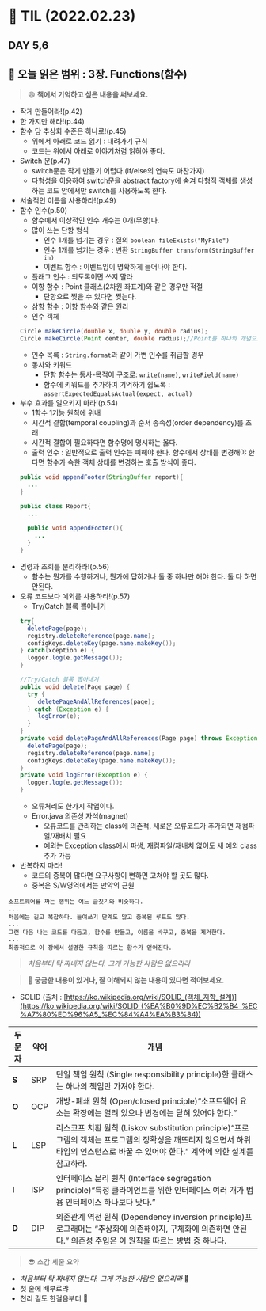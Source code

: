 
# :pencil: TIL (2022.02.23)
## DAY 5,6
:book: 오늘 읽은 범위 : 3장. Functions(함수)
---

> :smile: **책에서 기억하고 싶은 내용을 써보세요.**
> 

 - 작게 만들어라!(p.42)
 - 한 가지만 해라!(p.44)
 - 함수 당 추상화 수준은 하나로!(p.45) 
    * 위에서 아래로 코드 읽기 : 내려가기 규칙
    * 코드는 위에서 아래로 이야기처럼 읽혀야 좋다.
 - Switch 문(p.47)
    * switch문은 작게 만들기 어렵다.(if/else의 연속도 마찬가지)
    * 다형성을 이용하여 switch문을 abstract factory에 숨겨 다형적 객체를 생성하는 코드 안에서만 switch를 사용하도록 한다.
 - 서술적인 이름을 사용하라!(p.49)
 - 함수 인수(p.50)
    * 함수에서 이상적인 인수 개수는 0개(무항)다.
    * 많이 쓰는 단항 형식
      + 인수 1개를 넘기는 경우 : 질의 ```boolean fileExists("MyFile") ```
      + 인수 1개를 넘기는 경우 : 변환 ```StringBuffer transform(StringBuffer in) ```
      + 이벤트 함수 : 이벤트임이 명확하게 들어나야 한다.
    * 플래그 인수 : 되도록이면 쓰지 말라
    * 이항 함수 : Point 클래스(2차원 좌표계)와 같은 경우만 적절
      + 단항으로 찢을 수 있다면 찢는다.
    * 삼항 함수 : 이항 함수와 같은 원리
    * 인수 객체
    ```JAVA
    Circle makeCircle(double x, double y, double radius);
    Circle makeCircle(Point center, double radius);//Point를 하나의 개념으로
    ```
    * 인수 목록 : ```String.format```과 같이 가변 인수를 취급할 경우
    * 동사와 키워드
      + 단항 함수는 동사-목적어 구조로: ```write(name)```, ```writeField(name)```
      + 함수에 키워드를 추가하여 기억하기 쉽도록 : ```assertExpectedEqualsActual(expect, actual)```
 - 부수 효과를 일으키지 마라!(p.54)
    * 1함수 1기능 원칙에 위배
    * 시간적 결합(temporal coupling)과 순서 종속성(order dependency)를 초래
    * 시간적 결합이 필요하다면 함수명에 명시하는 옳다.
    * 출력 인수 : 일반적으로 출력 인수는 피해야 한다. 함수에서 상태를 변경해야 한다면 함수가 속한 객체 상태를 변경하는 호출 방식이 좋다.
    ```JAVA
    public void appendFooter(StringBuffer report){
      ...
    }

    public class Report{
      ...
      
      public void appendFooter(){
        ...
      }
    }
    ```
 - 명령과 조회를 분리하라!(p.56)
    * 함수는 뭔가를 수행하거나, 뭔가에 답하거나 둘 중 하나만 해야 한다. 둘 다 하면 안된다.
 - 오류 코드보다 예외를 사용하라!(p.57)
    * Try/Catch 블록 뽑아내기
    ```JAVA
    try{
      deletePage(page);
      registry.deleteReference(page.name); 
      configKeys.deleteKey(page.name.makeKey());
   } catch(xception e) { 
      logger.log(e.getMessage());
   }

    //Try/Catch 블록 뽑아내기
    public void delete(Page page) {
      try {
         deletePageAndAllReferences(page);
      } catch (Exception e) {
         logError(e);
      }
   }   
   private void deletePageAndAllReferences(Page page) throws Exception { 
      deletePage(page);
      registry.deleteReference(page.name); 
      configKeys.deleteKey(page.name.makeKey());
   }
   private void logError(Exception e) { 
      logger.log(e.getMessage());
   }
    ```
   * 오류처리도 한가지 작업이다.
   * Error.java 의존성 자석(magnet)
      + 오류코드를 관리하는 class에 의존적, 새로운 오류코드가 추가되면 재컴파일/재배치 필요
      + 예외는 Exception class에서 파생, 재컴파일/재배치 없이도 새 예외 class 추가 가능
 - 반복하지 마라!
   * 코드의 중복이 많다면 요구사항이 변하면 고쳐야 할 곳도 많다.
   * 중복은 S/W영역에서는 만악의 근원

```
소프트웨어를 짜는 행위는 여느 글짓기와 비슷하다.
...
처음에는 길고 복잡하다. 들여쓰기 단계도 많고 중복된 루프도 많다.
...
그런 다음 나는 코드를 다듬고, 함수를 만들고, 이름을 바꾸고, 중복을 제거한다.
...
최종적으로 이 장에서 설명한 규칙을 따르는 함수가 얻어진다.
```
>*처음부터 탁 짜내지 않는다. 그게 가능한 사람은 없으리라*
  
> :mag_right: **궁금한 내용이 있거나, 잘 이해되지 않는 내용이 있다면 적어보세요.**
 - SOLID (출처 : [https://ko.wikipedia.org/wiki/SOLID_(객체_지향_설계)](https://ko.wikipedia.org/wiki/SOLID_(%EA%B0%9D%EC%B2%B4_%EC%A7%80%ED%96%A5_%EC%84%A4%EA%B3%84))
 
 두문자|	약어|	개념|
 ---|---|---
**S**	|SRP|	단일 책임 원칙 (Single responsibility principle)한 클래스는 하나의 책임만 가져야 한다.
**O**	|OCP|	개방-폐쇄 원칙 (Open/closed principle)“소프트웨어 요소는 확장에는 열려 있으나 변경에는 닫혀 있어야 한다.”
**L**	|LSP|리스코프 치환 원칙 (Liskov substitution principle)“프로그램의 객체는 프로그램의 정확성을 깨뜨리지 않으면서 하위 타입의 인스턴스로 바꿀 수 있어야 한다.” 계약에 의한 설계를 참고하라.
**I**	|ISP|인터페이스 분리 원칙 (Interface segregation principle)“특정 클라이언트를 위한 인터페이스 여러 개가 범용 인터페이스 하나보다 낫다.”
**D**	|DIP|	의존관계 역전 원칙 (Dependency inversion principle)프로그래머는 “추상화에 의존해야지, 구체화에 의존하면 안된다.” 의존성 주입은 이 원칙을 따르는 방법 중 하나다.

> :sunglasses: 소감 세줄 요약
 - *처음부터 탁 짜내지 않는다. 그게 가능한 사람은 없으리라*  :pray:
 - 첫 술에 배부르랴
 - 천리 길도 한걸음부터 :runner:
 
 